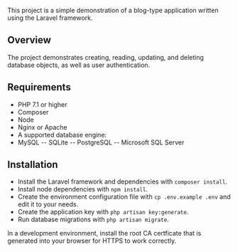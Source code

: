 This project is a simple demonstration of a blog-type application written using the Laravel framework.

## Overview

The project demonstrates creating, reading, updating, and deleting database objects, as well as user authentication.

## Requirements

- PHP 7.1 or higher
- Composer
- Node
- Nginx or Apache
- A supported database engine:
- MySQL
--  SQLite
-- PostgreSQL
-- Microsoft SQL Server

## Installation

- Install the Laravel framework and dependencies with `composer install`.
- Install node dependencies with `npm install`.
- Create the environment configuration file with `cp .env.example .env` and edit it to your needs.
- Create the application key with `php artisan key:generate`.
- Run database migrations with `php artisan migrate`.

In a development environment, install the root CA certficate that is generated into your browser for HTTPS to work correctly.